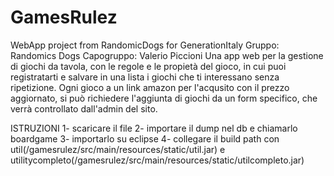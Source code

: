 # GamesRulez
WebApp project from RandomicDogs for GenerationItaly
Gruppo: Randomics Dogs
Capogruppo: Valerio Piccioni
Una app web per la gestione di giochi da tavola, con le regole e le
propietà del gioco, in cui puoi registratarti e salvare in una lista i 
giochi che ti interessano senza ripetizione. Ogni gioco a un link amazon per
l'acqusito con il prezzo aggiornato, si può richiedere l'aggiunta di giochi da
un form specifico, che verrà controllato dall'admin del sito.

ISTRUZIONI
1- scaricare il file
2- importare il dump nel db e chiamarlo boardgame
3- importarlo su eclipse
4- collegare il build path con util(/gamesrulez/src/main/resources/static/util.jar) e utilitycompleto(/gamesrulez/src/main/resources/static/utilcompleto.jar) 
